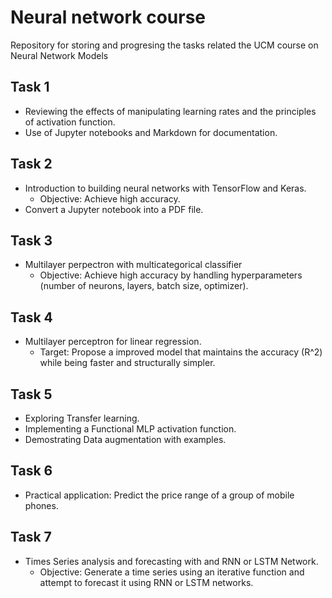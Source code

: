 # Neural network course

Repository for storing and progresing the tasks related the UCM course on Neural Network Models

## Task 1

- Reviewing the effects of manipulating learning rates and the principles of activation function.
- Use of Jupyter notebooks and Markdown for documentation.

## Task 2

- Introduction to building neural networks with TensorFlow and Keras.
  - Objective: Achieve high accuracy.
- Convert a Jupyter notebook into a PDF file.

## Task 3

- Multilayer perpectron with multicategorical classifier
  - Objective: Achieve high accuracy by handling hyperparameters (number of neurons, layers, batch size, optimizer).

## Task 4

- Multilayer perceptron for linear regression.
  - Target: Propose a improved model that maintains the accuracy (R^2) while being faster and structurally simpler.

## Task 5

- Exploring Transfer learning.
- Implementing a Functional MLP activation function.
- Demostrating Data augmentation with examples.

## Task 6

- Practical application: Predict the price range of a group of mobile phones.

## Task 7

- Times Series analysis and forecasting with and RNN or LSTM Network.
  - Objective: Generate a time series using an iterative function and attempt to forecast it using RNN or LSTM networks.
